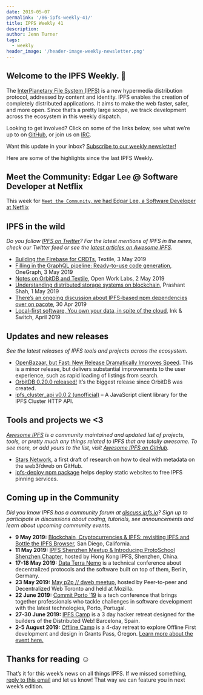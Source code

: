 ```yaml
---
date: 2019-05-07
permalink: '/86-ipfs-weekly-41/'
title: IPFS Weekly 41
description:
author: Jenn Turner
tags:
  - weekly
header_image: '/header-image-weekly-newsletter.png'
---
```


## Welcome to the IPFS Weekly. 👋

The [InterPlanetary File System (IPFS)](https://ipfs.io/) is a new hypermedia distribution protocol, addressed by content and identity. IPFS enables the creation of completely distributed applications. It aims to make the web faster, safer, and more open. Since that’s a pretty large scope, we track development across the ecosystem in this weekly dispatch.

Looking to get involved? Click on some of the links below, see what we’re up to on [GitHub](https://github.com/ipfs), or join us on [IRC](https://riot.im/app/#/room/#ipfs:matrix.org).

Want this update in your inbox? [Subscribe to our weekly newsletter!](http://eepurl.com/gL2Pi5)

Here are some of the highlights since the last IPFS Weekly.

## Meet the Community: Edgar Lee @ Software Developer at Netflix

This week for [`Meet the Community`, we had Edgar Lee, a Software Developer at Netflix](https://blog.ipfs.eth.link/meet-the-community-edgar-lee)

## IPFS in the wild

_Do you follow [IPFS on Twitter](https://twitter.com/IPFSbot)? For the latest mentions of IPFS in the news, check our Twitter feed or see the [latest articles on Awesome IPFS](https://awesome.ipfs.io/categories/articles/)._

- [Building the Firebase for CRDTs](https://medium.com/textileio/building-the-firebase-for-crdts-7dd8dea8953a), Textile, 3 May 2019
- [Filling in the GraphQL pipeline: Ready-to-use code generation](https://www.onegraph.com/blog/2019/05/03_Filling_in_the_GraphQL_Pipeline_Ready_to_use_code_generation.html), OneGraph, 3 May 2019
- [Notes on OrbitDB and Textile](https://medium.com/open-work-labs/notes-on-orbitdb-and-textile-55f07db7fb03), Open Work Labs, 2 May 2019
- [Understanding distributed storage systems on blockchain](https://yourstory.com/2019/04/distributed-data-storage-systems-blockchain), Prashant Shah, 1 May 2019
- [There’s an ongoing discussion about IPFS-based npm dependencies over on pacote](https://github.com/zkat/pacote/pull/173), 30 Apr 2019
- [Local-first software, You own your data, in spite of the cloud](https://www.inkandswitch.com/local-first.html), Ink & Switch, April 2019

## Updates and new releases

_See the latest releases of IPFS tools and projects across the ecosystem._

- [OpenBazaar, but Fast: New Release Dramatically Improves Speed](https://openbazaar.org/blog/openbazaar-but-fast-new-release-dramatically-improves-speed/). This is a minor release, but delivers substantial improvements to the user experience, such as rapid loading of listings from search.
- [OrbitDB 0.20.0 released!](https://github.com/orbitdb/orbit-db) It’s the biggest release since OrbitDB was created.
- [ipfs_cluster_api v0.0.2 (unofficial)](https://github.com/cluster-labs/ipfs-cluster-api) – A JavaScript client library for the IPFS Cluster HTTP API.

## Tools and projects we <3

_[Awesome IPFS](https://awesome.ipfs.io/) is a community maintained and updated list of projects, tools, or pretty much any things related to IPFS that are totally awesome. To see more, or add yours to the list, visit [Awesome IPFS on GitHub](https://github.com/ipfs/awesome-ipfs)._

- [Stars Network](https://github.com/PACTCare/Stars-Network), a first draft of research on how to deal with metadata on the web3/dweb on GitHub.
- [ipfs-deploy npm package](https://discuss.ipfs.io/t/ann-ipfs-deploy-npm-package-helps-deploy-static-websites-to-free-ipfs-pinning-services/5318) helps deploy static websites to free IPFS pinning services.

## Coming up in the Community

_Did you know IPFS has a community forum at [discuss.ipfs.io](https://discuss.ipfs.io/)? Sign up to participate in discussions about coding, tutorials, see announcements and learn about upcoming community events._

- **9 May 2019:** [Blockchain, Cryptocurrencies & IPFS: revisiting IPFS and Bottle the IPFS Browser](https://www.meetup.com/Blockchain-Cryptocurrencies-Interplanetary-File-System/events/vldkqqyzhbgc/), San Diego, California.
- **11 May 2019:** [IPFS Shenzhen Meetup & Introducing ProtoSchool Shenzhen Chapter](https://www.meetup.com/Hong-Kong-IPFS-Meetup/events/260780205/), hosted by Hong Kong IPFS, Shenzhen, China.
- **17-18 May 2019:** [Data Terra Nemo](https://dtn.is/) is a technical conference about decentralized protocols and the software built on top of them, Berlin, Germany.
- **23 May 2019:** [May p2p // dweb meetup](https://www.meetup.com/p2p-and-dweb-toronto/events/258520223/), hosted by Peer-to-peer and Decentralized Web Toronto and held at Mozilla.
- **22 June 2019:** [Commit Porto '19](https://commitporto.com/) is a tech conference that brings together professionals who tackle challenges in software development with the latest technologies, Porto, Portugal.
- **27-30 June 2019:** [IPFS Camp](https://camp.ipfs.io/) is a 3 day hacker retreat designed for the builders of the Distributed Web! Barcelona, Spain.
- **2-5 August 2019:** [Offline Camp](http://offlinefirst.org/camp/) is a 4-day retreat to explore Offline First development and design in Grants Pass, Oregon. [Learn more about the event here.](https://medium.com/offline-camp/announcing-offline-camp-v5-eb9111fdcc94)

## Thanks for reading ☺️

That’s it for this week’s news on all things IPFS. If we missed something, [reply to this email](mailto:newsletter@ipfs.io) and let us know! That way we can feature you in next week’s edition.
